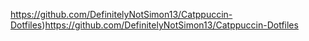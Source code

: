 https://github.com/DefinitelyNotSimon13/Catppuccin-Dotfiles)https://github.com/DefinitelyNotSimon13/Catppuccin-Dotfiles
